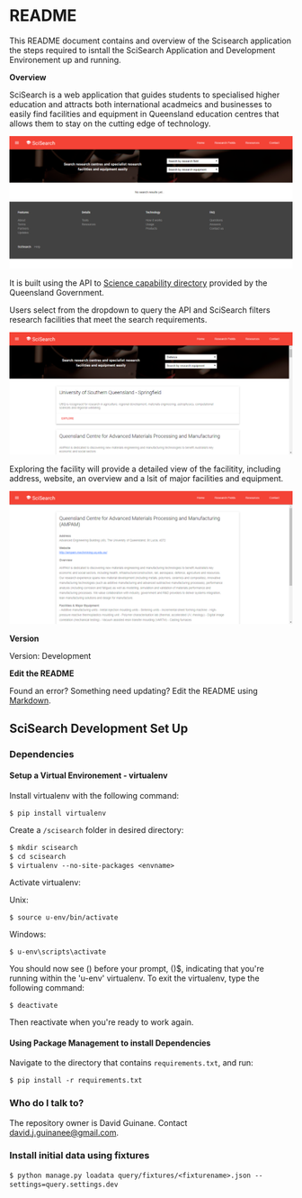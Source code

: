 # README #

This README document contains and overview of the Scisearch application the steps required to isntall the SciSearch Application and Development Environement up and running.

**Overview**

SciSearch is a web application that guides students to specialised higher education and attracts both international acadmeics and businesses to easily find facilities and equipment in Queensland education centres that allows them to stay on the cutting edge of technology.

![](images/image1.png?raw=true)

It is built using the API to [Science capability directory](https://data.qld.gov.au/dataset/science-capability-directory) provided by the Queensland Government. 

Users select from the dropdown to query the API and SciSearch filters research facilities that meet the search requirements. 

![](images/image3.png?raw=true)

Exploring the facility will provide a detailed view of the facilitity, including address, website, an overview and a lsit of major facilities and equipment. 

![](images/image4.png?raw=true)

**Version**

Version: Development

**Edit the README**

Found an error? Something need updating? Edit the README using [Markdown](https://bitbucket.org/tutorials/markdowndemo).

## SciSearch Development Set Up ##

### Dependencies ###

#### Setup a Virtual Environement - virtualenv ####

Install virtualenv with the following command:

	$ pip install virtualenv

Create a `/scisearch` folder in desired directory:
	
	$ mkdir scisearch
	$ cd scisearch
	$ virtualenv --no-site-packages <envname>

Activate virtualenv:

Unix:

	$ source u-env/bin/activate    

Windows:

	$ u-env\scripts\activate

You should now see (<envname>) before your prompt, (<envname>)$, indicating that you're running within the 'u-env' virtualenv.
To exit the virtualenv, type the following command:

	$ deactivate

Then reactivate when you're ready to work again.

#### Using Package Management to install Dependencies ####

Navigate to the directory that contains `requirements.txt`, and run:

	$ pip install -r requirements.txt 

### Who do I talk to? ###

The repository owner is David Guinane. Contact david.j.guinanee@gmail.com.

### Install initial data using fixtures ###

	$ python manage.py loadata query/fixtures/<fixturename>.json --settings=query.settings.dev

